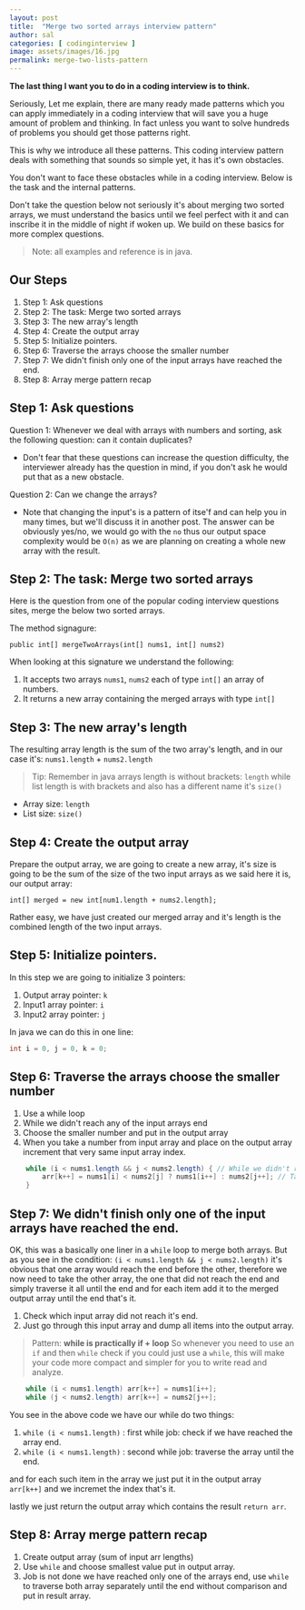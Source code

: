 ```yaml
---
layout: post
title:  "Merge two sorted arrays interview pattern"
author: sal
categories: [ codinginterview ]
image: assets/images/16.jpg
permalink: merge-two-lists-pattern
---
```


**The last thing I want you to do in a coding interview is to think.**  

Seriously, Let me explain, there are many ready made patterns which you can apply immediately in a coding interview that will save you a huge amount of problem and thinking.  In fact unless you want to solve hundreds of problems you should get those patterns right.  

This is why we introduce all these patterns.  This coding interview pattern deals with something that sounds so simple yet, it has it's own obstacles.  

You don't want to face these obstacles while in a coding interview.  Below is the task and the internal patterns.

Don't take the question below not seriously it's about merging two sorted arrays, we must understand the basics until we feel perfect with it and can inscribe it in the middle of night if woken up.  We build on these basics for more complex questions.

> Note: all examples and reference is in java.

## Our Steps

1. Step 1: Ask questions
1. Step 2: The task: Merge two sorted arrays 
1. Step 3: The new array's length
1. Step 4: Create the output array
1. Step 5: Initialize pointers.
1. Step 6: Traverse the arrays choose the smaller number
1. Step 7: We didn't finish only one of the input arrays have reached the end.
1. Step 8: Array merge pattern recap


## Step 1: Ask questions

Question 1: Whenever we deal with arrays with numbers and sorting, ask the following question: can it contain duplicates?

- Don't fear that these questions can increase the question difficulty, the interviewer already has the question in mind, if you don't ask he would put that as a new obstacle.

Question 2: Can we change the arrays?
- Note that changing the input's is a pattern of itse'f and can help you in many times, but we'll discuss it in another post.  The answer can be obviously yes/no, we would go with the `no` thus our output space complexity would be `O(n)` as we are planning on creating a whole new array with the result.

## Step 2: The task: Merge two sorted arrays

Here is the question from one of the popular coding interview questions sites, merge the below two sorted arrays.

The method signagure:

`public int[] mergeTwoArrays(int[] nums1, int[] nums2)`

When looking at this signature we understand the following:

1. It accepts two arrays `nums1`, `nums2` each of type `int[]` an array of numbers.
1. It returns a new array containing the merged arrays with type `int[]`

## Step 3: The new array's length

The resulting array length is the sum of the two array's length, and in our case it's: `nums1.length` + `nums2.length`

> Tip: Remember in java arrays length is without brackets: `length` while list length is with brackets and also has a different name it's `size()`

- Array size: `length`
- List size: `size()`

## Step 4: Create the output array

Prepare the output array, we are going to create a new array, it's size is going to be the sum of the size of the two input arrays as we said here it is, our output array:

`int[] merged = new int[num1.length + nums2.length];`

Rather easy, we have just created our merged array and it's length is the combined length of the two input arrays.

## Step 5: Initialize pointers.

In this step we are going to initialize 3 pointers:

1. Output array pointer: `k`
1. Input1 array pointer: `i`
1. Input2 array pointer: `j`

In java we can do this in one line:

```java
int i = 0, j = 0, k = 0;
```

## Step 6: Traverse the arrays choose the smaller number

1. Use a while loop
1. While we didn't reach any of the input arrays end
1. Choose the smaller number and put in the output array
1. When you take a number from input array and place on the output array increment that very same input array index.

```java
    while (i < nums1.length && j < nums2.length) { // While we didn't reach any of the input arrays end.
        arr[k++] = nums1[i] < nums2[j] ? nums1[i++] : nums2[j++]; // Take the smaller, put on output array increment that input array pointer.
    }
```

## Step 7: We didn't finish only one of the input arrays have reached the end.

OK, this was a basically one liner in a `while` loop to merge both arrays.  But as you see in the condition: `(i < nums1.length && j < nums2.length)` it's obvious that one array would reach the end before the other, therefore we now need to take the other array, the one that did not reach the end and simply traverse it all until the end and for each item add it to the merged output array until the end that's it.

1. Check which input array did not reach it's end.
1. Just go through this input array and dump all items into the output array.

> Pattern: **while is practically if + loop** So whenever you need to use an `if` and then `while` check if you could just use a `while`, this will make your code more compact and simpler for you to write read and analyze.


```java
    while (i < nums1.length) arr[k++] = nums1[i++];
    while (j < nums2.length) arr[k++] = nums2[j++];
```

You see in the above code we have our while do two things:

1. `while (i < nums1.length)` : first while job: check if we have reached the array end.
1. `while (i < nums1.length)` : second while job: traverse the array until the end.

and for each such item in the array we just put it in the output array `arr[k++]` and we incremet the index that's it.

lastly we just return the output array which contains the result `return arr`.

## Step 8: Array merge pattern recap

1. Create output array (sum of input arr lengths)
1. Use `while` and choose smallest value put in output array.
1. Job is not done we have reached only one of the arrays end, use `while` to traverse both array separately until the end without comparison and put in result array.